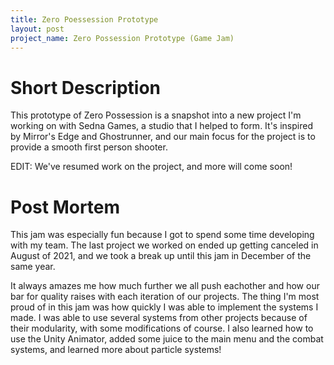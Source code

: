 ```yaml
---
title: Zero Poessession Prototype
layout: post
project_name: Zero Possession Prototype (Game Jam)
---
```


# Short Description
This prototype of Zero Possession is a snapshot into a new project I'm working on with Sedna Games, a studio that I helped to form. It's inspired by Mirror's Edge and Ghostrunner, and our main focus for the project is to provide a smooth first person shooter.

EDIT: We've resumed work on the project, and more will come soon!
# Post Mortem
This jam was especially fun because I got to spend some time developing with my team. The last project we worked on ended up getting canceled in August of 2021, and we took a break up until this jam in December of the same year.

It always amazes me how much further we all push eachother and how our bar for quality raises with each iteration of our projects. The thing I'm most proud of in this jam was how quickly I was able to implement the systems I made. I was able to use several systems from other projects because of their modularity, with some modifications of course. I also learned how to use the Unity Animator, added some juice to the main menu and the combat systems, and learned more about particle systems!